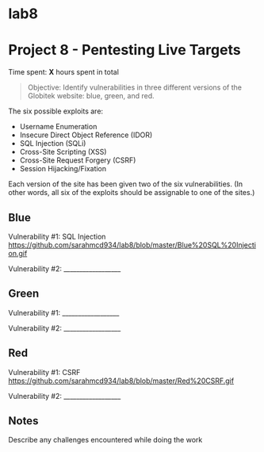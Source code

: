 # lab8

# Project 8 - Pentesting Live Targets

Time spent: **X** hours spent in total

> Objective: Identify vulnerabilities in three different versions of the Globitek website: blue, green, and red.

The six possible exploits are:
* Username Enumeration
* Insecure Direct Object Reference (IDOR)
* SQL Injection (SQLi)
* Cross-Site Scripting (XSS)
* Cross-Site Request Forgery (CSRF)
* Session Hijacking/Fixation

Each version of the site has been given two of the six vulnerabilities. (In other words, all six of the exploits should be assignable to one of the sites.)

## Blue

Vulnerability #1: SQL Injection https://github.com/sarahmcd934/lab8/blob/master/Blue%20SQL%20Injection.gif

Vulnerability #2: __________________


## Green

Vulnerability #1: __________________

Vulnerability #2: __________________


## Red

Vulnerability #1: CSRF https://github.com/sarahmcd934/lab8/blob/master/Red%20CSRF.gif

Vulnerability #2: __________________


## Notes

Describe any challenges encountered while doing the work
